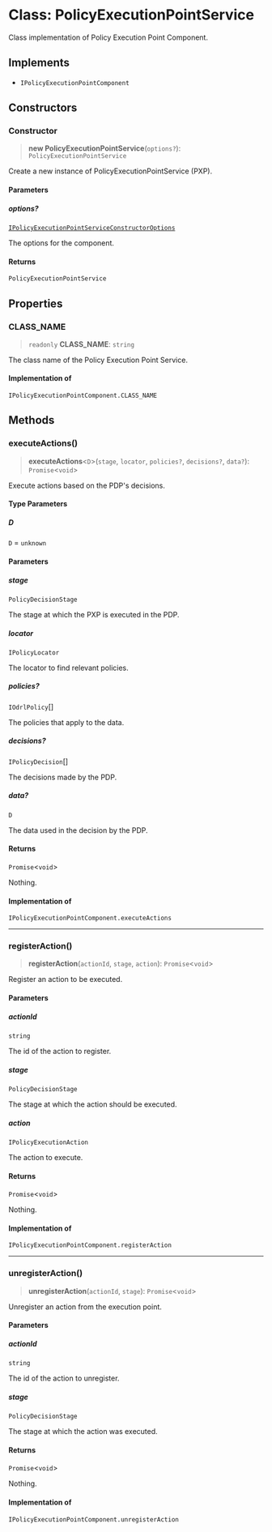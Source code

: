 # Class: PolicyExecutionPointService

Class implementation of Policy Execution Point Component.

## Implements

- `IPolicyExecutionPointComponent`

## Constructors

### Constructor

> **new PolicyExecutionPointService**(`options?`): `PolicyExecutionPointService`

Create a new instance of PolicyExecutionPointService (PXP).

#### Parameters

##### options?

[`IPolicyExecutionPointServiceConstructorOptions`](../interfaces/IPolicyExecutionPointServiceConstructorOptions.md)

The options for the component.

#### Returns

`PolicyExecutionPointService`

## Properties

### CLASS\_NAME

> `readonly` **CLASS\_NAME**: `string`

The class name of the Policy Execution Point Service.

#### Implementation of

`IPolicyExecutionPointComponent.CLASS_NAME`

## Methods

### executeActions()

> **executeActions**\<`D`\>(`stage`, `locator`, `policies?`, `decisions?`, `data?`): `Promise`\<`void`\>

Execute actions based on the PDP's decisions.

#### Type Parameters

##### D

`D` = `unknown`

#### Parameters

##### stage

`PolicyDecisionStage`

The stage at which the PXP is executed in the PDP.

##### locator

`IPolicyLocator`

The locator to find relevant policies.

##### policies?

`IOdrlPolicy`[]

The policies that apply to the data.

##### decisions?

`IPolicyDecision`[]

The decisions made by the PDP.

##### data?

`D`

The data used in the decision by the PDP.

#### Returns

`Promise`\<`void`\>

Nothing.

#### Implementation of

`IPolicyExecutionPointComponent.executeActions`

***

### registerAction()

> **registerAction**(`actionId`, `stage`, `action`): `Promise`\<`void`\>

Register an action to be executed.

#### Parameters

##### actionId

`string`

The id of the action to register.

##### stage

`PolicyDecisionStage`

The stage at which the action should be executed.

##### action

`IPolicyExecutionAction`

The action to execute.

#### Returns

`Promise`\<`void`\>

Nothing.

#### Implementation of

`IPolicyExecutionPointComponent.registerAction`

***

### unregisterAction()

> **unregisterAction**(`actionId`, `stage`): `Promise`\<`void`\>

Unregister an action from the execution point.

#### Parameters

##### actionId

`string`

The id of the action to unregister.

##### stage

`PolicyDecisionStage`

The stage at which the action was executed.

#### Returns

`Promise`\<`void`\>

Nothing.

#### Implementation of

`IPolicyExecutionPointComponent.unregisterAction`
